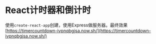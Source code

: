 # React计时器和倒计时

使用`create-react-app`创建，使用Express做服务器。最终效果[https://timercountdown-ivpnqbgjsa.now.sh/](https://timercountdown-ivpnqbgjsa.now.sh/)